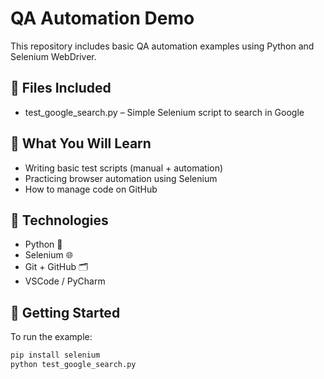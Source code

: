# QA Automation Demo

This repository includes basic QA automation examples using Python and Selenium WebDriver.

## 📁 Files Included
- test_google_search.py – Simple Selenium script to search in Google

## 🧪 What You Will Learn
- Writing basic test scripts (manual + automation)
- Practicing browser automation using Selenium
- How to manage code on GitHub

## 🔧 Technologies
- Python 🐍
- Selenium 🌐
- Git + GitHub 🗂️
- VSCode / PyCharm

## 🚀 Getting Started
To run the example:
```bash
pip install selenium
python test_google_search.py

